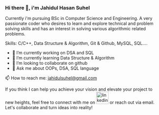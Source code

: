 ### Hi there 👋, i'm Jahidul Hasan Suhel

Currently i'm pursuing BSc in Computer Science and Engineering. A very passionate coder who desires to learn and explore technical and problem solving skills and has an interest in solving various algorithmic related problems.

Skills: C/C++, Data Structure & Algorithm, Git & Github, MySQL, SQL....

- 🔭 I’m currently working on DSA and SQL
- 🌱 I’m currently learning Data Structure & Algorithm 
- 👯 I’m looking to collaborate on github 
- 💬 Ask me about OOPs, DSA, SQL language 



📫 How to reach me: jahidulsuhel@gmail.com


If you think I can help you achieve your vision and elevate your project to new heights, feel free to connect with me on [<img src='https://cdn.jsdelivr.net/npm/simple-icons@3.0.1/icons/linkedin.svg' alt='linkedin' height='40'>](https://www.linkedin.com/in/jahidul-hasan-suhel-082a5922a//) or reach out via email. Let's collaborate and turn ideas into reality!
